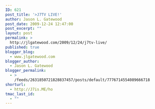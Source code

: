 ```yaml
---
ID: 621
post_title: '>J7TV LIVE!'
author: Jason L. Gatewood
post_date: 2009-12-24 12:47:00
post_excerpt: ""
layout: post
permalink: >
  http://jlgatewood.com/2009/12/24/j7tv-live/
published: true
blogger_blog:
  - www.jlgatewood.com
blogger_author:
  - Jason L. Gatewood
blogger_permalink:
  - >
    /feeds/2631850721828837457/posts/default/7776714554089666718
shorturl:
  - http://J7is.ME/ho
tmac_last_id:
  - ""
---
```

